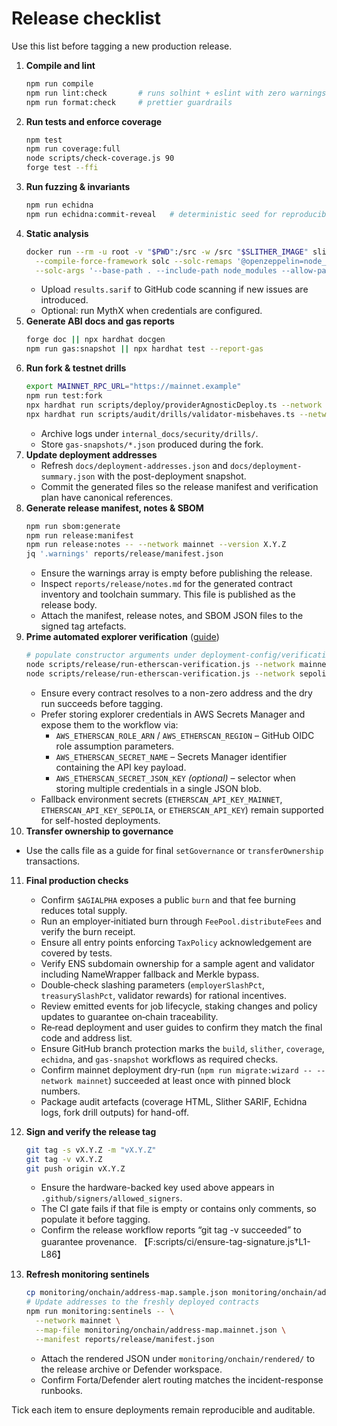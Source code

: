 # Release checklist

Use this list before tagging a new production release.

1. **Compile and lint**
   ```bash
   npm run compile
   npm run lint:check       # runs solhint + eslint with zero warnings
   npm run format:check     # prettier guardrails
   ```
2. **Run tests and enforce coverage**
   ```bash
   npm test
   npm run coverage:full
   node scripts/check-coverage.js 90
   forge test --ffi
   ```
3. **Run fuzzing & invariants**
   ```bash
   npm run echidna
   npm run echidna:commit-reveal   # deterministic seed for reproducibility
   ```
4. **Static analysis**
   ```bash
   docker run --rm -u root -v "$PWD":/src -w /src "$SLITHER_IMAGE" slither . --fail-high --exclude-dependencies \
     --compile-force-framework solc --solc-remaps '@openzeppelin=node_modules/@openzeppelin' \
     --solc-args '--base-path . --include-path node_modules --allow-paths .,node_modules' --sarif results.sarif
   ```
   - Upload `results.sarif` to GitHub code scanning if new issues are introduced.
   - Optional: run MythX when credentials are configured.
5. **Generate ABI docs and gas reports**
   ```bash
   forge doc || npx hardhat docgen
   npm run gas:snapshot || npx hardhat test --report-gas
   ```
6. **Run fork & testnet drills**
   ```bash
   export MAINNET_RPC_URL="https://mainnet.example"
   npm run test:fork
   npx hardhat run scripts/deploy/providerAgnosticDeploy.ts --network sepolia
   npx hardhat run scripts/audit/drills/validator-misbehaves.ts --network hardhat
   ```
   - Archive logs under `internal_docs/security/drills/`.
   - Store `gas-snapshots/*.json` produced during the fork.
7. **Update deployment addresses**
   - Refresh `docs/deployment-addresses.json` and `docs/deployment-summary.json` with the post-deployment snapshot.
   - Commit the generated files so the release manifest and verification plan have canonical references.
8. **Generate release manifest, notes & SBOM**
   ```bash
   npm run sbom:generate
   npm run release:manifest
   npm run release:notes -- --network mainnet --version X.Y.Z
   jq '.warnings' reports/release/manifest.json
   ```
   - Ensure the warnings array is empty before publishing the release.
   - Inspect `reports/release/notes.md` for the generated contract inventory and toolchain summary. This file is published as the release body.
   - Attach the manifest, release notes, and SBOM JSON files to the signed tag artefacts.
9. **Prime automated explorer verification** ([guide](release-explorer-verification.md))
   ```bash
   # populate constructor arguments under deployment-config/verification/args/<network>/
   node scripts/release/run-etherscan-verification.js --network mainnet --dry-run
   node scripts/release/run-etherscan-verification.js --network sepolia --dry-run
   ```
   - Ensure every contract resolves to a non-zero address and the dry run succeeds before tagging.
   - Prefer storing explorer credentials in AWS Secrets Manager and expose them to the workflow via:
     - `AWS_ETHERSCAN_ROLE_ARN` / `AWS_ETHERSCAN_REGION` – GitHub OIDC role assumption parameters.
     - `AWS_ETHERSCAN_SECRET_NAME` – Secrets Manager identifier containing the API key payload.
     - `AWS_ETHERSCAN_SECRET_JSON_KEY` *(optional)* – selector when storing multiple credentials in a single JSON blob.
   - Fallback environment secrets (`ETHERSCAN_API_KEY_MAINNET`, `ETHERSCAN_API_KEY_SEPOLIA`, or `ETHERSCAN_API_KEY`) remain supported for self-hosted deployments.
10. **Transfer ownership to governance**
   - Use the calls file as a guide for final `setGovernance` or `transferOwnership` transactions.

11. **Final production checks**
    - Confirm `$AGIALPHA` exposes a public `burn` and that fee burning reduces total supply.
    - Run an employer‑initiated burn through `FeePool.distributeFees` and verify the burn receipt.
    - Ensure all entry points enforcing `TaxPolicy` acknowledgement are covered by tests.
    - Verify ENS subdomain ownership for a sample agent and validator including NameWrapper fallback and Merkle bypass.
    - Double‑check slashing parameters (`employerSlashPct`, `treasurySlashPct`, validator rewards) for rational incentives.
    - Review emitted events for job lifecycle, staking changes and policy updates to guarantee on‑chain traceability.
    - Re‑read deployment and user guides to confirm they match the final code and address list.
    - Ensure GitHub branch protection marks the `build`, `slither`, `coverage`, `echidna`, and `gas-snapshot` workflows as required checks.
    - Confirm mainnet deployment dry-run (`npm run migrate:wizard -- --network mainnet`) succeeded at least once with pinned block numbers.
    - Package audit artefacts (coverage HTML, Slither SARIF, Echidna logs, fork drill outputs) for hand-off.

12. **Sign and verify the release tag**
    ```bash
    git tag -s vX.Y.Z -m "vX.Y.Z"
    git tag -v vX.Y.Z
    git push origin vX.Y.Z
    ```
    - Ensure the hardware-backed key used above appears in `.github/signers/allowed_signers`.
    - The CI gate fails if that file is empty or contains only comments, so populate it before tagging.
    - Confirm the release workflow reports “git tag -v succeeded” to guarantee provenance. 【F:scripts/ci/ensure-tag-signature.js†L1-L86】

13. **Refresh monitoring sentinels**
    ```bash
    cp monitoring/onchain/address-map.sample.json monitoring/onchain/address-map.mainnet.json
    # Update addresses to the freshly deployed contracts
    npm run monitoring:sentinels -- \
      --network mainnet \
      --map-file monitoring/onchain/address-map.mainnet.json \
      --manifest reports/release/manifest.json
    ```
    - Attach the rendered JSON under `monitoring/onchain/rendered/` to the release archive or Defender workspace.
    - Confirm Forta/Defender alert routing matches the incident-response runbooks.

Tick each item to ensure deployments remain reproducible and auditable.
